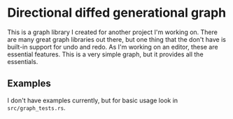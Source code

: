 # Directional diffed generational graph

This is a graph library I created for another project I'm working on. There are many great graph libraries out there, but one thing that the don't have is built-in support for undo and redo. As I'm working on an editor, these are essential features. This is a very simple graph, but it provides all the essentials.

## Examples

I don't have examples currently, but for basic usage look in `src/graph_tests.rs`.

